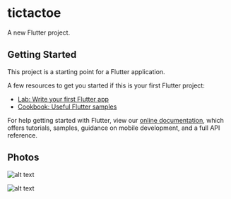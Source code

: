 # tictactoe

A new Flutter project.

## Getting Started

This project is a starting point for a Flutter application.

A few resources to get you started if this is your first Flutter project:

- [Lab: Write your first Flutter app](https://flutter.dev/docs/get-started/codelab)
- [Cookbook: Useful Flutter samples](https://flutter.dev/docs/cookbook)

For help getting started with Flutter, view our
[online documentation](https://flutter.dev/docs), which offers tutorials,
samples, guidance on mobile development, and a full API reference.   

## Photos 

![alt text](https://i.ibb.co/C5WwFX9/x.jpg)

![alt text](https://i.ibb.co/4tqTg8R/o.jpg)



